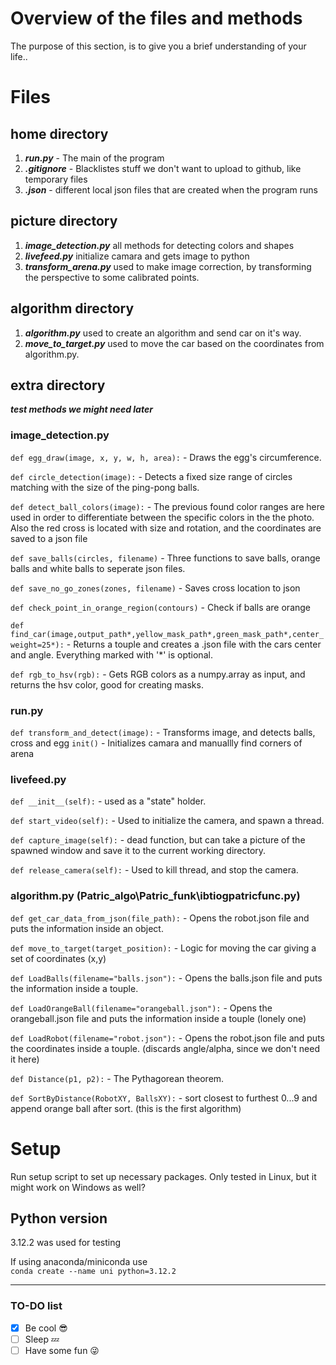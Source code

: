 # Overview of the files and methods
The purpose of this section, is to give you a brief understanding of your life..

# Files

## home directory
1. ***run.py*** - The main of the program  
2. ***.gitignore*** - Blacklistes stuff we don't want to upload to github, like temporary files
3. ***.json*** - different local json files that are created when the program runs

## picture directory
1. ***image_detection.py*** all methods for detecting colors and shapes  
2. ***livefeed.py*** initialize camara and gets image to python
3. ***transform_arena.py*** used to make image correction, by transforming the perspective to some calibrated points.

## algorithm directory
1. ***algorithm.py*** used to create an algorithm and send car on it's way.
2. ***move_to_target.py*** used to move the car based on the coordinates from algorithm.py.

## extra directory
***test methods we might need later***


### image_detection.py
`def egg_draw(image, x, y, w, h, area):` - Draws the egg's circumference.

`def circle_detection(image):` - Detects a fixed size range of circles matching with the size of the ping-pong balls.

`def detect_ball_colors(image):` - The previous found color ranges are here used in order to differentiate between the specific colors in the the photo. Also the red cross is located with size and rotation, and the coordinates are saved to a json file

`def save_balls(circles, filename)` - Three functions to save balls, orange balls and white balls to seperate json files.

`def save_no_go_zones(zones, filename)` - Saves cross location to json

`def check_point_in_orange_region(contours)` - Check if balls are orange

`def find_car(image,output_path*,yellow_mask_path*,green_mask_path*,center_weight=25*):` - Returns a touple and creates a .json file with the cars center and angle. Everything marked with '*' is optional.

`def rgb_to_hsv(rgb):` - Gets RGB colors as a numpy.array as input, and returns the hsv color, good for creating masks.


###  run.py
`def transform_and_detect(image):` - Transforms image, and detects balls, cross and egg
`init()` - Initializes camara and manuallly find corners of arena

### livefeed.py
`def __init__(self):` - used as a "state" holder.

`def start_video(self):` - Used to initialize the camera, and spawn a thread.

`def capture_image(self):` - dead function, but can take a picture of the spawned window and save it to the current working directory.

`def release_camera(self):` - Used to kill thread, and stop the camera.

### algorithm.py (Patric_algo\Patric_funk\ibtiogpatricfunc.py)
`def get_car_data_from_json(file_path):` - Opens the robot.json file and puts the information inside an object.

`def move_to_target(target_position):` - Logic for moving the car giving a set of coordinates (x,y)

`def LoadBalls(filename="balls.json"):` - Opens the balls.json file and puts the information inside a touple.

`def LoadOrangeBall(filename="orangeball.json"):` - Opens the orangeball.json file and puts the information inside a touple (lonely one)

`def LoadRobot(filename="robot.json"):` - Opens the robot.json file and puts the coordinates inside a touple. (discards angle/alpha, since we don't need it here) 

`def Distance(p1, p2):` - The Pythagorean theorem.

`def SortByDistance(RobotXY, BallsXY):` - sort closest to furthest 0...9 and append orange ball after sort. (this is the first algorithm)



# Setup 
Run setup script to set up necessary packages. Only tested in Linux, but it might work on Windows as well?

## Python version
3.12.2 was used for testing

If using anaconda/miniconda use  
`conda create --name uni python=3.12.2`



---


### TO-DO list 
- [x] Be cool 😎
- [ ] Sleep 💤
- [ ] Have some fun 😜
